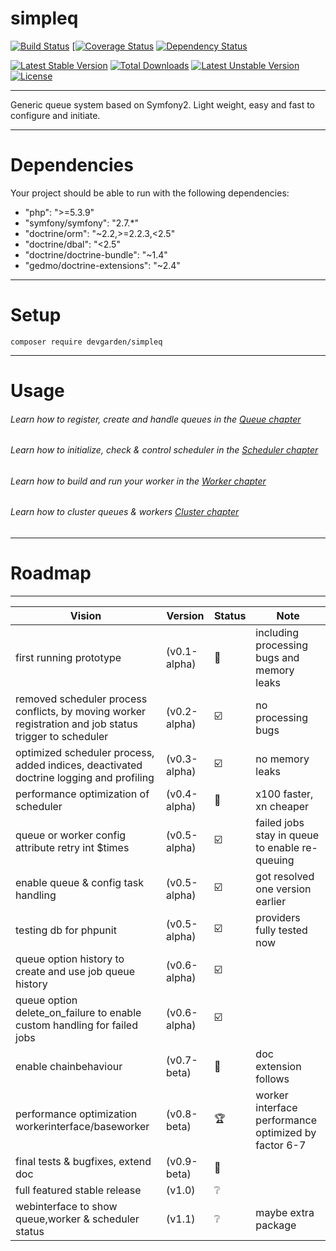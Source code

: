 simpleq
=======

[![Build Status](https://travis-ci.org/mowlwurf/simpleq.png?branch=master)](https://travis-ci.org/mowlwurf/simpleq)
[[![Coverage Status](https://coveralls.io/repos/mowlwurf/simpleq/badge.svg?branch=master&service=github)](https://coveralls.io/github/mowlwurf/simpleq?branch=master)
[![Dependency Status](https://www.versioneye.com/php/devgarden:simpleq/badge.svg)](https://www.versioneye.com/php/devgarden:simpleq)

[![Latest Stable Version](https://poser.pugx.org/devgarden/simpleq/v/stable)](https://packagist.org/packages/devgarden/simpleq) 
[![Total Downloads](https://poser.pugx.org/devgarden/simpleq/downloads)](https://packagist.org/packages/devgarden/simpleq) 
[![Latest Unstable Version](https://poser.pugx.org/devgarden/simpleq/v/unstable)](https://packagist.org/packages/devgarden/simpleq) 
[![License](https://poser.pugx.org/devgarden/simpleq/license)](https://packagist.org/packages/devgarden/simpleq)

***

Generic queue system based on Symfony2. Light weight, easy and fast to configure and initiate.

***

# Dependencies

Your project should be able to run with the following dependencies:

- "php": ">=5.3.9"
- "symfony/symfony": "2.7.*"
- "doctrine/orm": "~2.2,>=2.2.3,<2.5"
- "doctrine/dbal": "<2.5"
- "doctrine/doctrine-bundle": "~1.4"
- "gedmo/doctrine-extensions": "~2.4"

***

# Setup

```composer require devgarden/simpleq```

***

# Usage

###### Learn how to register, create and handle queues in the [Queue chapter](doc/queue.md)
###### Learn how to initialize, check & control scheduler in the [Scheduler chapter](doc/scheduler.md)
###### Learn how to build and run your worker in the [Worker chapter](doc/worker.md)
###### Learn how to cluster queues & workers [Cluster chapter](doc/cluster.md)

***

# Roadmap

***

| Vision | Version | Status  | Note |
|--------|---------|---------|------|
| first running prototype | (v0.1-alpha) | :moyai: | including processing bugs and memory leaks |
| removed scheduler process conflicts, by moving worker registration and job status trigger to scheduler | (v0.2-alpha) | :ballot_box_with_check: | no processing bugs |
| optimized scheduler process, added indices, deactivated doctrine logging and profiling | (v0.3-alpha) | :ballot_box_with_check: | no memory leaks |
| performance optimization of scheduler | (v0.4-alpha) | :rocket: | x100 faster, xn cheaper |
| queue or worker config attribute retry int $times | (v0.5-alpha) | :ballot_box_with_check: | failed jobs stay in queue to enable re-queuing |
| enable queue & config task handling | (v0.5-alpha) | :ballot_box_with_check: | got resolved one version earlier |
| testing db for phpunit | (v0.5-alpha) | :ballot_box_with_check: | providers fully tested now |
| queue option history to create and use job queue history | (v0.6-alpha) | :ballot_box_with_check: | |
| queue option delete_on_failure to enable custom handling for failed jobs | (v0.6-alpha) | :ballot_box_with_check: | |
| enable chainbehaviour | (v0.7-beta) | :link: | doc extension follows |
| performance optimization workerinterface/baseworker | (v0.8-beta) | :trophy: | worker interface performance optimized by factor 6-7 |
| final tests & bugfixes, extend doc | (v0.9-beta) | :construction: | |
| full featured stable release | (v1.0) | :grey_question: | |
| webinterface to show queue,worker & scheduler status | (v1.1) | :grey_question: | maybe extra package |